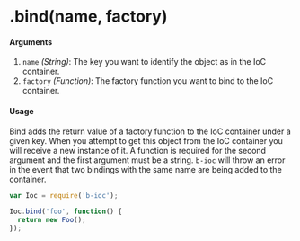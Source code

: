 # .bind(name, factory)

#### Arguments

1. `name` *(String)*: The key you want to identify the object as in the IoC container.
2. `factory` *(Function)*: The factory function you want to bind to the IoC container.

#### Usage

Bind adds the return value of a factory function to the IoC container under a given key. When you attempt to get this object from the IoC container you will receive a new instance of it. A function is required for the second argument and the first argument must be a string. `b-ioc` will throw an error in the event that two bindings with the same name are being added to the container.

```javascript
var Ioc = require('b-ioc');

Ioc.bind('foo', function() {
  return new Foo();
});
```
